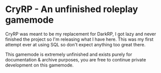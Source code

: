 # CryRP - An unfinished roleplay gamemode

CryRP was meant to be my replacement for DarkRP, I got lazy and never finished the project so I'm releasing what I have here.
This was my first attempt ever at using SQL so don't expect anything too great there.

This gamemode is extremely unfinished and exists purely for documentation & archive purposes, you are free to continue private development on this gamemode.
